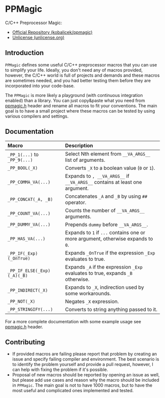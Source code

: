 PPMagic
=======

C/C++ Preprocessor Magic:

  * [Official Repository (kobalicek/ppmagic)](https://github.com/kobalicek/ppmagic)
  * [Unlicense (unlicense.org)](http://unlicense.org)

Introduction
------------

`PPMagic` defines some useful C/C++ preprocessor macros that you can use to simplify your life. Ideally, you don't need any of macros provided, however, the C/C++ world is full of projects and demands and these macros are sometimes needed, and you had better testing them before they are incorporated into your code-base.

The `PPMagic` is more likely a playground (with continuous integration enabled) than a library. You can just copy&paste what you need from [ppmagic.h](ppmagic.h) header and rename all macros to fit your conventions. The main goal is to have a small project where these macros can be tested by using various compilers and settings.

Documentation
-------------

Macro                        | Description
:--------------------------- | :-----------------------------------------------
`_PP_1(...)` to `_PP_9(...)` | Select Nth element from `__VA_ARGS__` list of arguments.
`_PP_BOOL(_X)`               | Converts `_X` to a boolean value (`0` or `1`).
`_PP_COMMA_VA(...)`          | Expands to `, __VA_ARGS__` if `__VA_ARGS__` contains at least one argument.
`_PP_CONCAT(_A, _B)`         | Concatenates `_A` and `_B` by using `##` operator.
`_PP_COUNT_VA(...)`          | Counts the number of `__VA_ARGS__` arguments.
`_PP_DUMMY_VA(...)`          | Prepends `dummy` before `__VA_ARGS__`.
`_PP_HAS_VA(...)`            | Expands to `1` if `...` contains one or more argument, otherwise expands to `0`.
`_PP_IF(_Exp)(_OnTrue)`      | Expands `_OnTrue` if the expression `_Exp` evaluates to true.
`_PP_IF_ELSE(_Exp)(_A)(_B)`  | Expands `_A` if the expression `_Exp` evaluates to true, expands `_B` otherwise.
`_PP_INDIRECT(_X)`           | Expands to `_X`, indirection used by some workarounds.
`_PP_NOT(_X)`                | Negates `_X` expression.
`_PP_STRINGIFY(...)`         | Converts to string anything passed to it.

For a more complete documentation with some example usage see [ppmagic.h](ppmagic.h) header.

Contributing
------------

  * If provided macros are failing please report that problem by creating an issue and specify failing compiler and environment. The best scenario is to identify the problem yourself and provide a pull request, however, I can help with fixing the problem if it's possible.
  * Proposal of new macros should be reported by opening an issue as well, but please add use cases and reason why the macro should be included in `PPMagic`. The main goal is not to have 1000 macros, but to have the most useful and complicated ones implemented and tested.
